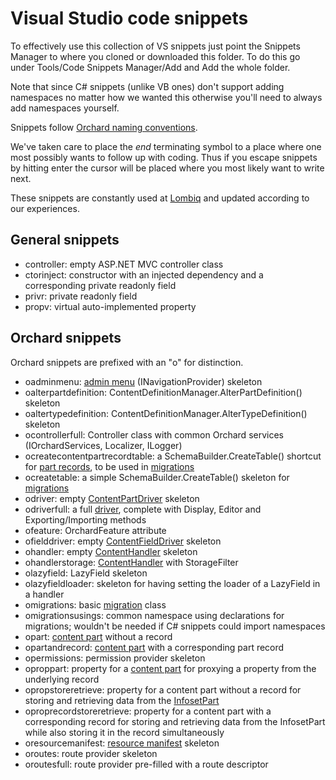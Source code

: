 # Visual Studio code snippets



To effectively use this collection of VS snippets just point the Snippets Manager to where you cloned or downloaded this folder. To do this go under Tools/Code Snippets Manager/Add and Add the whole folder.

Note that since C# snippets (unlike VB ones) don't support adding namespaces no matter how we wanted this otherwise you'll need to always add namespaces yourself.

Snippets follow [Orchard naming conventions](../../DevelopmentGuidelines/NamingConventions).

We've taken care to place the $end$ terminating symbol to a place where one most possibly wants to follow up with coding. Thus if you escape snippets by hitting enter the cursor will be placed where you most likely want to write next.

These snippets are constantly used at [Lombiq](http://lombiq.com) and updated according to our experiences.


## General snippets

- controller: empty ASP.NET MVC controller class
- ctorinject: constructor with an injected dependency and a corresponding private readonly field
- privr: private readonly field
- propv: virtual auto-implemented property


## Orchard snippets

Orchard snippets are prefixed with an "o" for distinction.

- oadminmenu: [admin menu](../../Wiki/AdminMenu) (INavigationProvider) skeleton
- oalterpartdefinition: ContentDefinitionManager.AlterPartDefinition() skeleton
- oaltertypedefinition: ContentDefinitionManager.AlterTypeDefinition() skeleton
- ocontrollerfull: Controller class with common Orchard services (IOrchardServices, Localizer, ILogger)
- ocreatecontentpartrecordtable: a SchemaBuilder.CreateTable() shortcut for [part records](../../Wiki/ContentPartRecord), to be used in [migrations](../../Wiki/Migrations)
- ocreatetable: a simple SchemaBuilder.CreateTable() skeleton for [migrations](../../Wiki/Migrations)
- odriver: empty [ContentPartDriver](../../Wiki/Driver) skeleton
- odriverfull: a full [driver](../../Wiki/Driver), complete with Display, Editor and Exporting/Importing methods
- ofeature: OrchardFeature attribute
- ofielddriver: empty [ContentFieldDriver](../../Wiki/ContentField) skeleton
- ohandler: empty [ContentHandler](../../Wiki/Handler) skeleton
- ohandlerstorage: [ContentHandler](../../Wiki/Handler) with StorageFilter
- olazyfield: LazyField skeleton
- olazyfieldloader: skeleton for having setting the loader of a LazyField in a handler
- omigrations: basic [migration](../../Wiki/Migrations) class
- omigrationsusings: common namespace using declarations for migrations; wouldn't be needed if C# snippets could import namespaces
- opart: [content part](../../Wiki/ContentPart) without a record
- opartandrecord: [content part](../../Wiki/ContentPart)  with a corresponding part record
- opermissions: permission provider skeleton
- oproppart: property for a [content part](../../Wiki/ContentPart) for proxying a property from the underlying record
- opropstoreretrieve: property for a content part without a record for storing and retrieving data from the [InfosetPart](../../Wiki/InfosetPart)
- oproprecordstoreretrieve: property for a content part with a corresponding record for storing and retrieving data from the InfosetPart while also storing it in the record simultaneously
- oresourcemanifest: [resource manifest](../../Wiki/ResourceManifest) skeleton
- oroutes: route provider skeleton
- oroutesfull: route provider pre-filled with a route descriptor